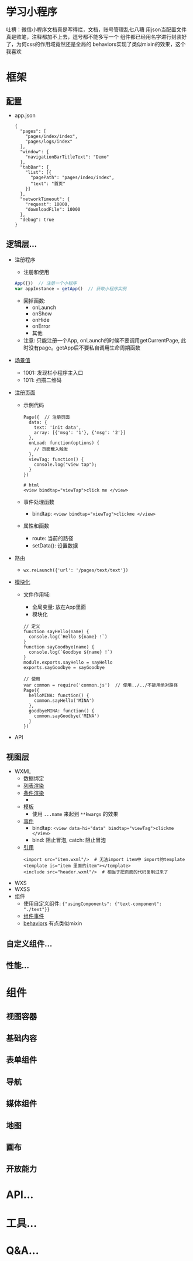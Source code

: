 
# 学习小程序
吐槽：微信小程序文档真是写得烂，文档，账号管理乱七八糟
用json当配置文件真是败笔，注释都加不上去，逗号都不能多写一个
组件都已经用名字进行封装好了，为何css的作用域竟然还是全局的
behaviors实现了类似mixin的效果，这个我喜欢

# 框架
## [配置](https://mp.weixin.qq.com/debug/wxadoc/dev/framework/config.html)
* app.json
  ```
  {
    "pages": [
      "pages/index/index",
      "pages/logs/index"
    ],
    "window": {
      "navigationBarTitleText": "Demo"
    },
    "tabBar": {
      "list": [{
        "pagePath": "pages/index/index",
        "text": "首页"
      }]
    },
    "networkTimeout": {
      "request": 10000,
      "downloadFile": 10000
    },
    "debug": true
  }
  ```  

## 逻辑层...
* 注册程序
  * 注册和使用
  ```javascript
  App({})  // 注册一个小程序
  var appInstance = getApp()  // 获取小程序实例
  ```
  * 回掉函数:
    * onLaunch
    * onShow
    * onHide
    * onError
    * 其他
  * 注意:
    只能注册一个App, onLaunch的时候不要调用getCurrentPage, 此时没有page。getApp后不要私自调用生命周期函数
* [场景值](https://mp.weixin.qq.com/debug/wxadoc/dev/framework/app-service/scene.html)
  * 1001: 发现栏小程序主入口
  * 1011: 扫描二维码
* [注册页面](https://mp.weixin.qq.com/debug/wxadoc/dev/framework/app-service/page.html)
  * 示例代码  
    ```
    Page({  // 注册页面
      data: {
        text: 'init data',
        array: [{'msg': '1'}, {'msg': '2'}]
      },
      onLoad: function(options) {
        // 页面载入触发
      },
      viewTag: function() {
        console.log("view tap");
      }
    })
    
    # html
    <view bindtap="viewTap">click me </view>
    ```

  * 事件处理函数
    * bindtap: `<view bindtap="viewTag">clickme </view>`
  * 属性和函数
    * route: 当前的路径
    * setData(): 设置数据

* 路由
  * `wx.reLaunch({'url': '/pages/text/text'})`
* [模块化](https://mp.weixin.qq.com/debug/wxadoc/dev/framework/app-service/module.html)
  * 文件作用域:
    * 全局变量: 放在App里面
    * 模块化  

    ```
    // 定义
    function sayHello(name) {
      console.log(`Hello ${name} !`)
    }
    function sayGoodbye(name) {
      console.log(`Goodbye ${name} !`)
    }
    module.exports.sayHello = sayHello
    exports.sayGoodbye = sayGoodbye

    // 使用
    var common = require('common.js')  // 使用../../不能用绝对路径
    Page({
      helloMINA: function() {
        common.sayHello('MINA')
      },
      goodbyeMINA: function() {
        common.sayGoodbye('MINA')
      }
    })
    ```

* API

## 视图层
  * WXML
    * 数据绑定
    * [列表渲染](https://mp.weixin.qq.com/debug/wxadoc/dev/framework/view/wxml/list.html)
    * [条件渲染](https://mp.weixin.qq.com/debug/wxadoc/dev/framework/view/wxml/conditional.html)
      * <view wx:key="id" wx:for="array"></view>
    * [模板](https://mp.weixin.qq.com/debug/wxadoc/dev/framework/view/wxml/template.html)
      * 使用 `...name` 来起到 `**kwargs` 的效果
    * [事件](https://mp.weixin.qq.com/debug/wxadoc/dev/framework/view/wxml/event.html)
      * bindtap: `<view data-hi="data" bindtap="viewTag">clickme </view>`
      * bind: 阻止冒泡, catch: 阻止冒泡
    * [引用](https://mp.weixin.qq.com/debug/wxadoc/dev/framework/view/wxml/import.html)
      ```
      <import src="item.wxml"/>  # 无法import item中 import的template
      <template is="item 里面的item"></template>
      <include src="header.wxml"/>  # 相当于把页面的代码复制过来了
      ```
  * WXS
  * WXSS
  * 组件
    * 使用自定义组件: `{"usingComponents": {"text-component": "./text"}}`
    * [组件事件](https://mp.weixin.qq.com/debug/wxadoc/dev/framework/custom-component/events.html)
    * [behaviors](https://mp.weixin.qq.com/debug/wxadoc/dev/framework/custom-component/behaviors.html) 有点类似mixin
      
## 自定义组件...
## 性能...

# 组件
## 视图容器
## 基础内容
## 表单组件
## 导航
## 媒体组件
## 地图
## 画布
## 开放能力

# API...

# 工具...

# Q&A...
